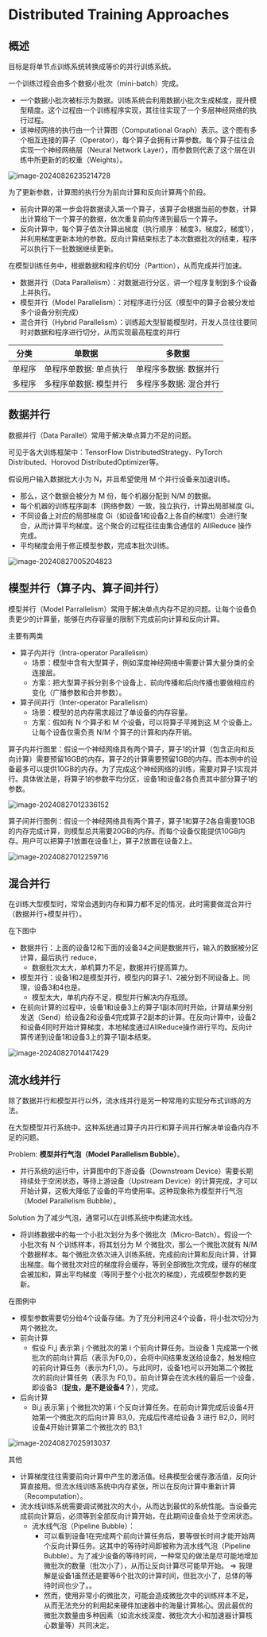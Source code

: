 

# Distributed Training Approaches

## 概述

目标是将单节点训练系统转换成等价的并行训练系统。

一个训练过程会由多个数据小批次（mini-batch）完成。

- 一个数据小批次被标示为数据。训练系统会利用数据小批次生成梯度，提升模型精度。这个过程由一个训练程序实现，其往往实现了一个多层神经网络的执行过程。
- 该神经网络的执行由一个计算图（Computational Graph）表示。这个图有多个相互连接的算子（Operator），每个算子会拥有计算参数。每个算子往往会实现一个神经网络层（Neural Network Layer），而参数则代表了这个层在训练中所更新的的权重（Weights）。

![image-20240826235214728](./20240827-distributed-training-02.assets/image-20240826235214728.png)

为了更新参数，计算图的执行分为前向计算和反向计算两个阶段。

- 前向计算的第一步会将数据读入第一个算子，该算子会根据当前的参数，计算出计算给下一个算子的数据，依次重复前向传递到最后一个算子。
- 反向计算中，每个算子依次计算出梯度（执行顺序：梯度3，梯度2，梯度1），并利用梯度更新本地的参数。反向计算结束标志了本次数据批次的结束，程序可以执行下一批数据继续更新。

在模型训练任务中，根据数据和程序的切分（Parttion），从而完成并行加速。

- 数据并行（Data Parallelism）：对数据进行分区，讲一个程序复制到多个设备上并执行。
- 模型并行（Model Parallelism）：对程序进行分区（模型中的算子会被分发给多个设备分别完成）
- 混合并行（Hybrid Parallelism）：训练超大型智能模型时，开发人员往往要同时对数据和程序进行切分，从而实现最高程度的并行

| 分类   | 单数据                 | 多数据                 |
| ------ | ---------------------- | ---------------------- |
| 单程序 | 单程序单数据: 单点执行 | 单程序多数据: 数据并行 |
| 多程序 | 多程序单数据: 模型并行 | 多程序多数据: 混合并行 |

## 数据并行

数据并行（Data Parallel）常用于解决单点算力不足的问题。

可见于各大训练框架中：TensorFlow DistributedStrategy、PyTorch Distributed、Horovod DistributedOptimizer等。

假设用户输入数据批大小为 N，并且希望使用 M 个并行设备来加速训练。

- 那么，这个数据会被分为 M 份，每个机器分配到 N/M 的数据。
- 每个机器的训练程序副本（网络参数）一致，独立执行，计算出局部梯度 Gi。
- 不同设备上对应的局部梯度 Gi（如设备1和设备2上各自的梯度1）会进行聚合，从而计算平均梯度。这个聚合的过程往往由集合通信的 AllReduce 操作完成。
- 平均梯度会用于修正模型参数，完成本批次训练。



![image-20240827005204823](./20240827-distributed-training-02.assets/image-20240827005204823.png)

## 模型并行（算子内、算子间并行）

模型并行（Model Parrallelism）常用于解决单点内存不足的问题。让每个设备负责更少的计算量，能够在内存容量的限制下完成前向计算和反向计算。

主要有两类

- 算子内并行（Intra-operator Parallelism）
  - 场景：模型中含有大型算子，例如深度神经网络中需要计算大量分类的全连接层。
  - 方案：把大型算子拆分到多个设备上，前向传播和后向传播也要做相应的变化（广播参数和合并参数）。
- 算子间并行（Inter-operator Parallelism）
  - 场景：模型的总内存需求超过了单设备的内存容量。
  - 方案：假如有 N 个算子和 M 个设备，可以将算子平摊到这 M 个设备上。让每个设备仅需负责 N/M 个算子的计算和内存开销。

算子内并行图里：假设一个神经网络具有两个算子，算子1的计算（包含正向和反向计算）需要预留16GB的内存，算子2的计算需要预留1GB的内存。而本例中的设备最多可以提供10GB的内存。为了完成这个神经网络的训练，需要对算子1实现并行。具体做法是，将算子1的参数平均分区，设备1和设备2各负责其中部分算子1的参数。

![image-20240827012336152](./20240827-distributed-training-02.assets/image-20240827012336152.png)

算子间并行图例：假设一个神经网络具有两个算子，算子1和算子2各自需要10GB的内存完成计算，则模型总共需要20GB的内存。而每个设备仅能提供10GB内存。用户可以把算子1放置在设备1上，算子2放置在设备2上。

![image-20240827012259716](./20240827-distributed-training-02.assets/image-20240827012259716.png)

## 混合并行

在训练大型模型时，常常会遇到内存和算力都不足的情况，此时需要做混合并行（数据并行+模型并行）。

在下图中

- 数据并行：上面的设备12和下面的设备34之间是数据并行，输入的数据被分区计算，最后执行 reduce，
  - 数据批次太大，单机算力不足，数据并行提高算力。
- 模型并行：设备1和2是模型并行，模型内的算子1、2被分到不同设备上。同理，设备3和4也是。
  - 模型太大，单机内存不足，模型并行解决内存瓶颈。
- 在前向计算的过程中，设备1和设备3上的算子1副本同时开始，计算结果分别发送（Send）给设备2和设备4完成算子2副本的计算。在反向计算中，设备2和设备4同时开始计算梯度，本地梯度通过AllReduce操作进行平均。反向计算传递到设备1和设备3上的算子1副本结束。

![image-20240827014417429](./20240827-distributed-training-02.assets/image-20240827014417429.png)

## 流水线并行

除了数据并行和模型并行以外，流水线并行是另一种常用的实现分布式训练的方法。

在大型模型并行系统中。这种系统通过算子内并行和算子间并行解决单设备内存不足的问题。

Problem: **模型并行气泡（Model Parallelism Bubble）**。

- 并行系统的运行中，计算图中的下游设备（Downstream Device）需要长期持续处于空闲状态，等待上游设备（Upstream Device）的计算完成，才可以开始计算，这极大降低了设备的平均使用率。这种现象称为模型并行气泡（Model Parallelism Bubble）。

Solution 为了减少气泡，通常可以在训练系统中构建流水线。

- 将训练数据中的每一个小批次划分为多个微批次（Micro-Batch）。假设一个小批次有 N 个训练样本，将其划分为 M 个微批次，那么一个微批次就有 N/M 个数据样本。每个微批次依次进入训练系统，完成前向计算和反向计算，计算出梯度。每个微批次对应的梯度将会缓存，等到全部微批次完成，缓存的梯度会被加和，算出平均梯度（等同于整个小批次的梯度），完成模型参数的更新。

在图例中

- 模型参数需要切分给4个设备存储。为了充分利用这4个设备，将小批次切分为两个微批次。
- 前向计算
  - 假设 Fi,j 表示第 j 个微批次的第 i 个前向计算任务。当设备 1 完成第一个微批次的前向计算后（表示为F0,0），会将中间结果发送给设备2，触发相应的前向计算任务（表示为F1,0）。与此同时，设备1也可以开始第二个微批次的前向计算任务（表示为 F0,1）。前向计算会在流水线的最后一个设备，即设备3（**捉虫，是不是设备4？**），完成。
- 后向计算
  - Bi,j 表示第 j 个微批次的第 i 个反向计算任务。在前向计算完成后设备4开始第一个微批次的后向计算 B3,0，完成后传递给设备 3 进行 B2,0，同时设备4开始计算第二个微批次的 B3,1 

![image-20240827025913037](./20240827-distributed-training-02.assets/image-20240827025913037.png)



其他

- 计算梯度往往需要前向计算中产生的激活值。经典模型会缓存激活值，反向计算直接用。但流水线训练系统中内存紧张，所以在反向计算中重新计算（Recomputation）。
- 流水线训练系统需要调试微批次的大小，从而达到最优的系统性能。当设备完成前向计算后，必须等到全部反向计算开始，在此期间设备会处于空闲状态。
  - 流水线气泡（Pipeline Bubble）：
    - 可以看到设备1在完成两个前向计算任务后，要等很长时间才能开始两个反向计算任务。这其中的等待时间即被称为流水线气泡（Pipeline Bubble）。为了减少设备的等待时间，一种常见的做法是尽可能地增加微批次的数量（批次小了），从而让反向计算尽可能早开始。 => 我理解是设备1虽然还是要等6个批次的计算时间，但批次小了，总体的等待时间也少了。。
    - 然而，使用非常小的微批次，可能会造成微批次中的训练样本不足，从而无法充分的利用起来硬件加速器中的海量计算核心。因此最优的微批次数量由多种因素（如流水线深度、微批次大小和加速器计算核心数量等）共同决定。





